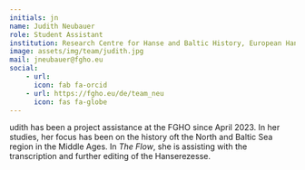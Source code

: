 ```yaml
---
initials: jn
name: Judith Neubauer
role: Student Assistant
institution: Research Centre for Hanse and Baltic History, European Hansemuseum Lübeck
image: assets/img/team/judith.jpg
mail: jneubauer@fgho.eu
social:
    - url: 
      icon: fab fa-orcid
    - url: https://fgho.eu/de/team_neu
      icon: fas fa-globe
---
```

udith has been a project assistance at the FGHO since April 2023. In her studies, her focus has been on the history oft the North and Baltic Sea region in the Middle Ages. In *The Flow*, she is assisting with the transcription and further editing of the Hanserezesse.